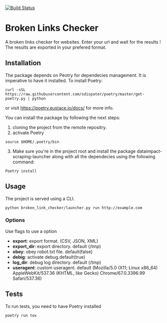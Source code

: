 [![Build Status](https://travis-ci.com/thesamartian/Broken-Links-App.svg?branch=master)](https://travis-ci.com/thesamartian/Broken-Links-App)

# Broken Links Checker 

A broken links checker for websites. Enter your url and wait for the results ! 
The results are exported in your prefered format.

## Installation

The package depends on Peotry for dependecies management. It is imperative to have it installed.
To install Poetry:

```shell
curl -sSL https://raw.githubusercontent.com/sdispater/poetry/master/get-poetry.py | python
```

or visit https://poetry.eustace.io/docs/ for more info.


You can install the package by following the next steps:

1. cloning the project from the remote repositry.
2. activate Poetry

```shell
source $HOME/.poetry/bin
```

3. Make sure you're in the project root and install the package dataimpact-scraping-launcher along with all the dependecies using the following command:

```shell
Poetry install
```

## Usage
The project is served using a CLI.
```shell
python broken_link_checker/launcher.py run http://example.com
```



### Options
Use flags to use a option

- **export**: export format. (CSV, JSON, XML)
- **export_dir**: export directory. default (/tmp)
- **obey**: obey robot.txt file. default(false)
- **debig**: activate debug.default(true)
- **log_dir**: debug log directory. default (/tmp)
- **useragent**: custom useragent. default (Mozilla/5.0 (X11; Linux x86_64) AppleWebKit/537.36 (KHTML, like Gecko) Chrome/67.0.3396.99 Safari/537.36)

## Tests
To run tests, you need to have Poetry installed

```shell
poetry run tox
```

